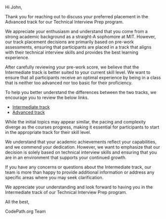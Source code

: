 Hi John,

Thank you for reaching out to discuss your preferred placement in the Advanced track for our Technical Interview Prep program.

We appreciate your enthusiasm and understand that you come from a strong academic background as a straight-A sophomore at MIT. 
However, our track placement decisions are primarily based on pre-work assessments, ensuring that participants are placed in a 
track that aligns with their technical interview skills and provides the best learning experience.

After carefully reviewing your pre-work score, we believe that the Intermediate track is better suited to your current skill level. 
We want to ensure that all participants receive an optimal experience by being in a class that is neither too advanced nor too basic 
for their proficiency.

To help you better understand the differences between the two tracks, we encourage you to review the below links. 
* [Intermediate track](https://courses.codepath.org/snippets/tip102/syllabus)
* [Advanced track](https://https://courses.codepath.org/snippets/tip103/syllabus)

While the initial topics may appear similar, the pacing and complexity diverge as the courses progress, making it essential for 
participants to start in the appropriate track for their skill level.


We understand that your academic achievements reflect your capabilities, and we commend your dedication. However, we want to 
emphasize that our decision is solely based on technical interview skills and ensuring that you are in an environment that supports 
your continued growth.

If you have any concerns or questions about the Intermediate track, our team is more than happy to provide additional information 
or address any specific areas where you may seek clarification.

We appreciate your understanding and look forward to having you in the Intermediate track of our Technical Interview Prep program.

All the best,

CodePath.org Team
